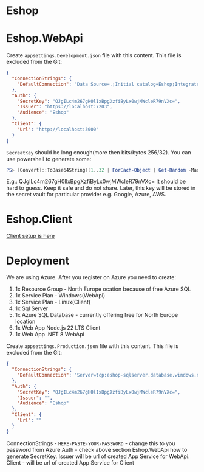 # Eshop

# Eshop.WebApi

Create `appsettings.Development.json` file with this content. This file is excluded from the Git:

```json
{
  "ConnectionStrings": {
    "DefaultConnection": "Data Source=.;Initial catalog=Eshop;Integrated Security=True;TrustServerCertificate=True;"
  },
  "Auth": {
    "SecretKey": "QJgILc4m267gH0lIxBpgXzfiByLx0wjMWcleR79nVXc=",
    "Issuer": "https://localhost:7203",
    "Audience": "Eshop"
  },
  "Client": {
    "Url": "http://localhost:3000"
  }
}
```

`SecreatKey` should be long enough(more then bits/bytes 256/32).
You can use powershell to generate some:

```powershell
PS> [Convert]::ToBase64String((1..32 | ForEach-Object { Get-Random -Maximum 256 }))
```

E.g.: QJgILc4m267gH0lIxBpgXzfiByLx0wjMWcleR79nVXc=
It should be hard to guess. Keep it safe and do not share.
Later, this key will be stored in the secret vault for particular provider e.g. Google, Azure, AWS.

# Eshop.Client

[Client setup is here](Eshop.Client/README.md)

# Deployment

We are using Azure. After you register on Azure you need to create:
1. 1x Resource Group - North Europe ocation because of free Azure SQL
2. 1x Service Plan - Windows(WebApi)
3. 1x Service Plan - Linux(Client) 
4. 1x Sql Server
5. 1x Azure SQL Database - currently offering free for North Europe location
6. 1x Web App Node.js 22 LTS Client
7. 1x Web App .NET 8 WebApi

Create `appsettings.Production.json` file with this content. This file is excluded from the Git:
```json
{
  "ConnectionStrings": {
    "DefaultConnection": "Server=tcp:eshop-sqlserver.database.windows.net,1433;Initial Catalog=eshop-db;Persist Security Info=False;User ID=eshop-sqladmin;Password=HERE-PASTE-YOUR-PASSWORD;MultipleActiveResultSets=False;Encrypt=True;TrustServerCertificate=False;Connection Timeout=30;"
  },
  "Auth": {
    "SecretKey": "QJgILc4m267gH0lIxBpgXzfiByLx0wjMWcleR79nVXc=",
    "Issuer": "",
    "Audience": "Eshop"
  },
  "Client": {
    "Url": ""
  }
}
```

ConnectionStrings - `HERE-PASTE-YOUR-PASSWORD` - change this to you password from Azure
Auth - check above section Eshop.WebApi how to generate SecretKey. Issuer will be url of created App Service for WebApi.
Client - will be url of created App Service for Client